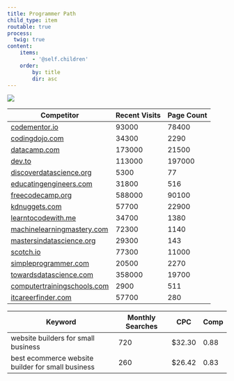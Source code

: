 ```yaml
---
title: Programmer Path
child_type: item
routable: true
process:
  twig: true
content:
    items:
        - '@self.children'
    order:
        by: title
        dir: asc
---
```


<img class="logo" src="{{ theme_url }}/img/logo/programmerpath.svg">

| Competitor                         | Recent Visits | Page Count |
| ---------------------------------- | ------------- | -----------|
| <a target="_blank" href="https://codementor.io">codementor.io</a> |93000|78400|
| <a target="_blank" href="https://codingdojo.com">codingdojo.com</a> |34300|2290|
| <a target="_blank" href="https://datacamp.com">datacamp.com</a> |173000|21500|
| <a target="_blank" href="https://dev.to">dev.to</a> |113000|197000|
| <a target="_blank" href="https://discoverdatascience.org">discoverdatascience.org</a> |5300|77|
| <a target="_blank" href="http://educatingengineers.com">educatingengineers.com</a> |31800|516|
| <a target="_blank" href="https://freecodecamp.org">freecodecamp.org</a> |588000|90100|
| <a target="_blank" href="https://kdnuggets.com">kdnuggets.com</a> |57700|22900|
| <a target="_blank" href="https://learntocodewith.me">learntocodewith.me</a> |34700|1380|
| <a target="_blank" href="https://machinelearningmastery.com">machinelearningmastery.com</a> |72300|1140|
| <a target="_blank" href="https://mastersindatascience.org">mastersindatascience.org</a> |29300|143|
| <a target="_blank" href="https://scotch.io">scotch.io</a> |77300|11000|
| <a target="_blank" href="https://simpleprogrammer.com">simpleprogrammer.com</a> |20500|2270|
| <a target="_blank" href="https://towardsdatascience.com">towardsdatascience.com</a> |358000|19700|
| <a target="_blank" href="https://computertrainingschools.com">computertrainingschools.com</a> |2900|511|
| <a target="_blank" href="https://itcareerfinder.com">itcareerfinder.com</a> |57700|280|


| Keyword                                                                  | Monthly Searches | CPC | Comp |
|--------------------------------------------------------------------------|------------------|-----| -----|
| website builders for small business                                      | 720 | $32.30 | 0.88  |
| best ecommerce website builder for small business                        | 260 | $26.42 | 0.83 |
			
			
			
			
			
			
			